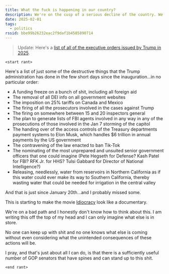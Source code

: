 ```yaml
---
title: What the fuck is happening in our country?
description: We're on the cusp of a serious decline of the country. We all need to remain aware of what's going on.
date: 2025-02-01
tags:
  - politics
rssid: bbe99b26232eac2f9daf1b4585890714
---
```


> Update: Here's a [list of all of the executive orders issued by Trump in 2025](https://www.federalregister.gov/presidential-documents/executive-orders/donald-trump/2025).

`<start rant>`

Here's a list of just some of the destructive things that the Trump administration has done in the few short days since the inauguration...in no particular order:

- A funding freeze on a bunch of shit, including all foreign aid
- The removal of all DEI info on all government websites
- The imposition on 25% tariffs on Canada and Mexico
- The firing of all the prosecutors involved in the cases against Trump
- The firing on somewhere between 15 and 20 inspectors general
- The plan to generate lists of FBI agents involved in any way in any of the prosecutions of those involved in the Jan 7 storming of the capitol
- The handing over of the access controls of the Treasury departments payment systems to Elon Musk, which handles $6 trillion in annual payments by the US government
- The contravening of the law enacted to ban Tik-Tok
- The nominating of the most unprepared and unsuited senior government officers that one could imagine (Pete Hegseth for Defense? Kash Patel for FBI? RFK Jr. for HHS? Tulsi Gabbard for Director of National Intelligence?)
- Releasing, needlessly, water from reservoirs in Northern California as if this water could ever make its way to Southern California, thereby wasting water that could be needed for irrigation in the central valley

And that is just since January 20th...and I probably missed some.

This is starting to make the movie [Idiocracy](https://en.wikipedia.org/wiki/Idiocracy) look like a documentary.

We're on a bad path and I honestly don't know how to think about this. I am writing this off the top of my head and I can only imagine what else is in store.

No one can keep up with shit and no one knows what else is coming without even considering what the unintended consequences of these actions will be.

I pray, and that's just about all I can do, is that there is a sufficiently useful number of GOP senators that have spines and can stand up to this shit.

`<end rant>`
